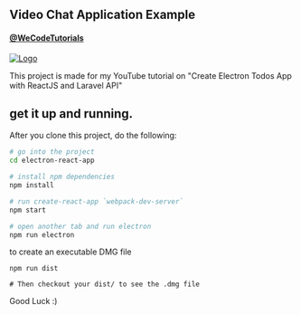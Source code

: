## Video Chat Application Example

#### [@WeCodeTutorials](https://twitter.com/WeCodeTutorials)
[![Logo](https://cdn.pbrd.co/images/HdwCut8.png)](https://www.youtube.com/channel/UCj9VatwdukZjNOnIKcpWcsA)

This project is made for my YouTube tutorial on "Create Electron Todos App with ReactJS and Laravel API"

## get it up and running.

After you clone this project, do the following:

```bash
# go into the project
cd electron-react-app

# install npm dependencies
npm install

# run create-react-app `webpack-dev-server`
npm start

# open another tab and run electron
npm run electron
```

to create an executable DMG file
```
npm run dist

# Then checkout your dist/ to see the .dmg file
```

Good Luck :)
